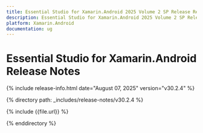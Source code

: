 ```yaml
---
title: Essential Studio for Xamarin.Android 2025 Volume 2 SP Release Release Notes  
description: Essential Studio for Xamarin.Android 2025 Volume 2 SP Release Release Notes  
platform: Xamarin.Android
documentation: ug
---
```


# Essential Studio for Xamarin.Android  Release Notes  

{% include release-info.html date="August 07, 2025"  version="v30.2.4" %} 

{% directory path: _includes/release-notes/v30.2.4 %}

{% include {{file.url}} %}

{% enddirectory %}